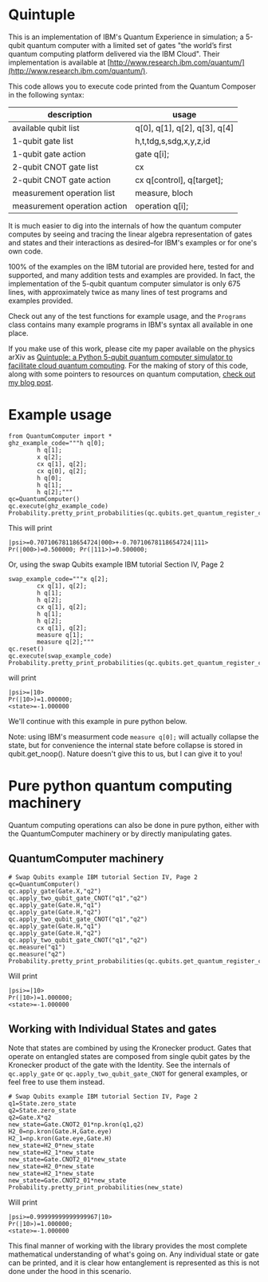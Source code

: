 # Quintuple
This is an implementation of IBM's Quantum Experience in simulation; a 5-qubit quantum computer with a limited set of gates "the world’s first quantum computing platform delivered via the IBM Cloud". Their implementation is available at [http://www.research.ibm.com/quantum/](http://www.research.ibm.com/quantum/).

This code allows you to execute code printed from the Quantum Composer in the following syntax: 

|   description       |    usage           |
| ------------- | ------------- |
|available qubit list| q[0], q[1], q[2], q[3], q[4]|
|1-qubit gate list| h,t,tdg,s,sdg,x,y,z,id|
|1-qubit gate action| gate q[i];|
|2-qubit CNOT gate list | cx |
| 2-qubit CNOT gate action| cx q[control], q[target];|
| measurement operation list | measure, bloch|
| measurement operation action | operation q[i]; |

It is much easier to dig into the internals of how the quantum computer computes by seeing and tracing the linear algebra representation of gates and states and their interactions as desired–for IBM's examples or for one's own code.

100% of the examples on the IBM tutorial are provided here, tested for and supported, and many addition tests and examples are provided. In fact, the implementation of the 5-qubit quantum computer simulator is only 675 lines, with approximately twice as many lines of test programs and examples provided.

Check out any of the test functions for example usage, and the ```Programs``` class contains many example programs in IBM's syntax all available in one place.

If you make use of this work, please cite my paper available on the physics arXiv as [Quintuple: a Python 5-qubit quantum computer simulator to facilitate cloud quantum computing](http://arxiv.org/abs/1606.09225). For the making of story of this code, along with some pointers to resources on quantum computation, [check out my blog post](https://codexgalactic.com/2016/05/21/5-qubit-quantum-computing-simulator/).


# Example usage 
```
from QuantumComputer import *
ghz_example_code="""h q[0];
		h q[1];
		x q[2];
		cx q[1], q[2];
		cx q[0], q[2];
		h q[0];
		h q[1];
		h q[2];"""
qc=QuantumComputer()
qc.execute(ghz_example_code)
Probability.pretty_print_probabilities(qc.qubits.get_quantum_register_containing("q0").get_state())
```
This will print
```
|psi>=0.70710678118654724|000>+-0.70710678118654724|111>
Pr(|000>)=0.500000; Pr(|111>)=0.500000; 
```

Or, using the swap Qubits example IBM tutorial Section IV, Page 2
```
swap_example_code="""x q[2];
		cx q[1], q[2];
		h q[1];
		h q[2];
		cx q[1], q[2];
		h q[1];
		h q[2];
		cx q[1], q[2];
		measure q[1];
		measure q[2];"""
qc.reset()
qc.execute(swap_example_code)
Probability.pretty_print_probabilities(qc.qubits.get_quantum_register_containing("q2").get_state())
```
will print
```
|psi>=|10>
Pr(|10>)=1.000000; 
<state>=-1.000000
```

We'll continue with this example in pure python below.

Note: using IBM's measurment code ```measure q[0];``` will actually collapse the state, but for convenience the internal state before collapse is stored in qubit.get_noop(). Nature doesn't give this to us, but I can give it to you!


# Pure python quantum computing machinery 
Quantum computing operations can also be done in pure python, either with the QuantumComputer machinery or by directly manipulating gates.
## QuantumComputer machinery

```
# Swap Qubits example IBM tutorial Section IV, Page 2
qc=QuantumComputer()
qc.apply_gate(Gate.X,"q2")
qc.apply_two_qubit_gate_CNOT("q1","q2")
qc.apply_gate(Gate.H,"q1")
qc.apply_gate(Gate.H,"q2")
qc.apply_two_qubit_gate_CNOT("q1","q2")
qc.apply_gate(Gate.H,"q1")
qc.apply_gate(Gate.H,"q2")
qc.apply_two_qubit_gate_CNOT("q1","q2")
qc.measure("q1")
qc.measure("q2")
Probability.pretty_print_probabilities(qc.qubits.get_quantum_register_containing("q1").get_state())
```
Will print
```
|psi>=|10>
Pr(|10>)=1.000000; 
<state>=-1.000000
```

## Working with Individual States and gates

Note that states are combined by using the Kronecker product. Gates that operate on entangled states are composed from single qubit gates by the Kronecker product of the gate with the Identity. See the internals of ```qc.apply_gate``` or ```qc.apply_two_qubit_gate_CNOT``` for general examples, or feel free to use them instead.

```
# Swap Qubits example IBM tutorial Section IV, Page 2
q1=State.zero_state
q2=State.zero_state
q2=Gate.X*q2
new_state=Gate.CNOT2_01*np.kron(q1,q2)
H2_0=np.kron(Gate.H,Gate.eye)
H2_1=np.kron(Gate.eye,Gate.H)
new_state=H2_0*new_state
new_state=H2_1*new_state
new_state=Gate.CNOT2_01*new_state
new_state=H2_0*new_state
new_state=H2_1*new_state
new_state=Gate.CNOT2_01*new_state
Probability.pretty_print_probabilities(new_state)
```

Will print 
```
|psi>=0.99999999999999967|10>
Pr(|10>)=1.000000;
<state>=-1.000000
```

 This final manner of working with the library provides the most complete mathematical understanding of what's going on. Any individual state or gate can be printed, and it is clear how entanglement is represented as this is not done under the hood in this scenario.
